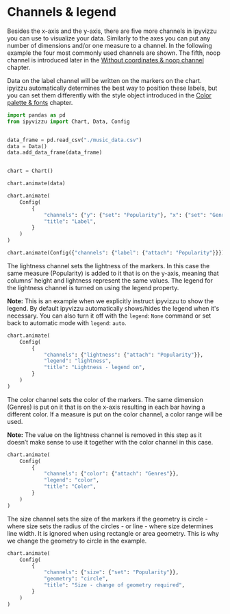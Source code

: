# Channels & legend

Besides the x-axis and the y-axis, there are five more channels in ipyvizzu
you can use to visualize your data. Similarly to the axes you can put
any number of dimensions and/or one measure to a channel.
In the following example the four most commonly used channels are shown.
The fifth, noop channel is introduced later in the
[Without coordinates & noop channel](./01_12_without_coordinates_noop_channel.md)
chapter.

Data on the label channel will be written on the markers on the chart.
ipyizzu automatically determines the best way to position these labels,
but you can set them differently with the style object introduced in the
[Color palette & fonts](./01_13_color_palette_fonts.md) chapter.

```python
import pandas as pd
from ipyvizzu import Chart, Data, Config


data_frame = pd.read_csv("./music_data.csv")
data = Data()
data.add_data_frame(data_frame)


chart = Chart()

chart.animate(data)

chart.animate(
    Config(
        {
            "channels": {"y": {"set": "Popularity"}, "x": {"set": "Genres"}},
            "title": "Label",
        }
    )
)

chart.animate(Config({"channels": {"label": {"attach": "Popularity"}}}))
```

<div id="tutorial_01"></div>

The lightness channel sets the lightness of the markers. In this case
the same measure (Popularity) is added to it that is on the y-axis,
meaning that columns’ height and lightness represent the same values.
The legend for the lightness channel is turned on using the legend property.

**Note:** This is an example when we explicitly instruct ipyvizzu
to show the legend. By default ipyvizzu automatically shows/hides
the legend when it's necessary. You can also turn it off with the
`legend`: `None` command or set back to automatic mode with `legend`: `auto`.

```python
chart.animate(
    Config(
        {
            "channels": {"lightness": {"attach": "Popularity"}},
            "legend": "lightness",
            "title": "Lightness - legend on",
        }
    )
)
```

<div id="tutorial_02"></div>

The color channel sets the color of the markers. The same dimension (Genres) is
put on it that is on the x-axis resulting in each bar having a different color.
If a measure is put on the color channel, a color range will be used.

**Note:** The value on the lightness channel is removed in this step as
it doesn’t make sense to use it together with the color channel in this case.

```python
chart.animate(
    Config(
        {
            "channels": {"color": {"attach": "Genres"}},
            "legend": "color",
            "title": "Color",
        }
    )
)
```

<div id="tutorial_03"></div>

The size channel sets the size of the markers if the geometry is circle -
where size sets the radius of the circles - or line - where size
determines line width. It is ignored when using rectangle or area geometry.
This is why we change the geometry to circle in the example.

```python
chart.animate(
    Config(
        {
            "channels": {"size": {"set": "Popularity"}},
            "geometry": "circle",
            "title": "Size - change of geometry required",
        }
    )
)
```

<div id="tutorial_04"></div>

<script src="./01_05_channels_legend.js"></script>
